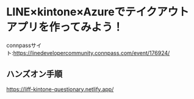 # LINE×kintone×Azureでテイクアウトアプリを作ってみよう！

connpassサイト:<https://linedevelopercommunity.connpass.com/event/176924/>

## ハンズオン手順

https://liff-kintone-questionary.netlify.app/

